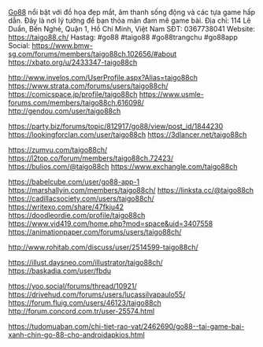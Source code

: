 [Go88](https://taigo88.ch/) nổi bật với đồ họa đẹp mắt, âm thanh sống động và các tựa game hấp dẫn. Đây là nơi lý tưởng để bạn thỏa mãn đam mê game bài.
Địa chỉ: 114 Lê Duẩn, Bến Nghé, Quận 1, Hồ Chí Minh, Việt Nam
SĐT: 0367738041
Website: https://taigo88.ch/
Hastag: #go88 #taigo88 #go88trangchu #go88app
Social:
https://www.bmw-sg.com/forums/members/taigo88ch.102656/#about
https://xbato.org/u/2433347-taigo88ch

http://www.invelos.com/UserProfile.aspx?Alias=taigo88ch
https://www.strata.com/forums/users/taigo88ch/
https://comicspace.jp/profile/taigo88ch
https://www.usmle-forums.com/members/taigo88ch.616098/
http://gendou.com/user/taigo88ch

https://party.biz/forums/topic/812917/go88/view/post_id/1844230
https://lookingforclan.com/user/taigo88ch
https://3dlancer.net/taigo88ch

https://zumvu.com/taigo88ch/
https://l2top.co/forum/members/taigo88ch.72423/
https://bulios.com/@taigo88ch
https://www.exchangle.com/taigo88ch


https://babelcube.com/user/go88-app-1
https://marshallyin.com/members/taigo88ch/
https://linksta.cc/@taigo88ch
https://cadillacsociety.com/users/taigo88ch/
https://writexo.com/share/47fkju42
https://doodleordie.com/profile/taigo88ch
https://www.vid419.com/home.php?mod=space&uid=3407558
https://animationpaper.com/forums/users/taigo88ch/

http://www.rohitab.com/discuss/user/2514599-taigo88ch/

https://illust.daysneo.com/illustrator/taigo88ch/
https://baskadia.com/user/fbdu

https://yoo.social/forums/thread/10921/
https://drivehud.com/forums/users/lucassilvapaulo55/
https://forum.fluig.com/users/46123/taigo88ch
http://forum.concord.com.tr/user-25574.html

https://tudomuaban.com/chi-tiet-rao-vat/2462690/go88--tai-game-bai-xanh-chin-go-88-cho-androidapkios.html